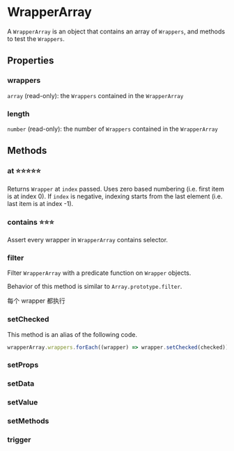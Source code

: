 # WrapperArray

A `WrapperArray` is an object that contains an array of `Wrappers`, and methods to test the `Wrappers`.

## Properties

### wrappers

`array` (read-only): the `Wrappers` contained in the `WrapperArray`

### length

`number` (read-only): the number of `Wrappers` contained in the `WrapperArray`

## Methods

### at ⭐⭐⭐⭐⭐

Returns `Wrapper` at `index` passed. Uses zero based numbering (i.e. first item is at index 0). If `index` is negative, indexing starts from the last element (i.e. last item is at index -1).

### contains ⭐⭐⭐

Assert every wrapper in `WrapperArray` contains selector.

### filter

Filter `WrapperArray` with a predicate function on `Wrapper` objects.

Behavior of this method is similar to `Array.prototype.filter`.

每个 wrapper 都执行

### setChecked

This method is an alias of the following code.

```js
wrapperArray.wrappers.forEach((wrapper) => wrapper.setChecked(checked))
```

### setProps

### setData

### setValue

### setMethods

### trigger
